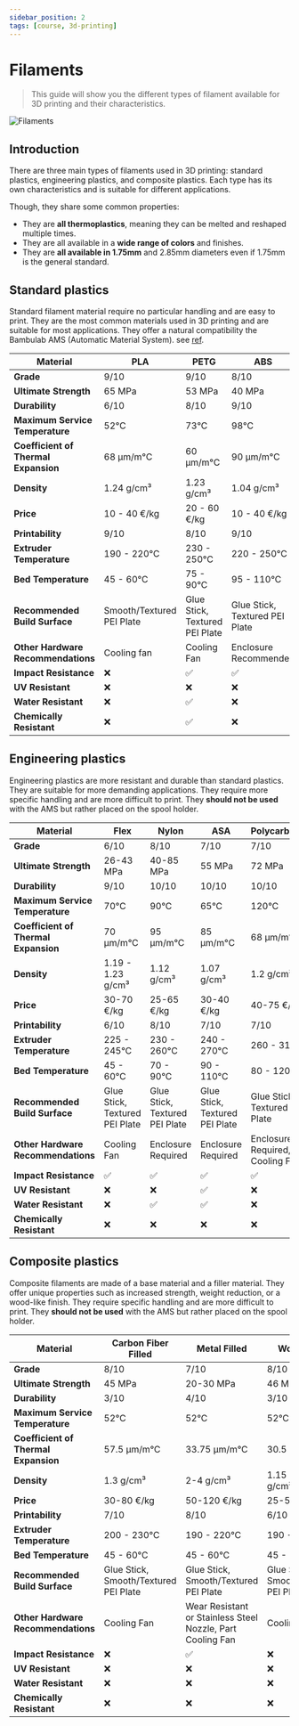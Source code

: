 ```yaml
---
sidebar_position: 2
tags: [course, 3d-printing]
---
```


# Filaments

> This guide will show you the different types of filament available for 3D printing and their characteristics.

![Filaments](/assets/docs/filaments/filament-1.png)

## Introduction

There are three main types of filaments used in 3D printing: standard plastics, engineering plastics, and composite plastics. Each type has its own characteristics and is suitable for different applications.

Though, they share some common properties:

- They are **all thermoplastics**, meaning they can be melted and reshaped multiple times.
- They are all available in a **wide range of colors** and finishes.
- They are **all available in 1.75mm** and 2.85mm diameters even if 1.75mm is the general standard.

## Standard plastics

Standard filament material require no particular handling and are easy to print. They are the most common materials used in 3D printing and are suitable for most applications. They offer a natural compatibility the Bambulab AMS (Automatic Material System). see [ref](/3d_printing/bambulab).

| Material                             | PLA                       | PETG                           | ABS                            |
| ------------------------------------ | ------------------------- | ------------------------------ | ------------------------------ |
| **Grade**                            | 9/10                      | 9/10                           | 8/10                           |
| **Ultimate Strength**                | 65 MPa                    | 53 MPa                         | 40 MPa                         |
| **Durability**                       | 6/10                      | 8/10                           | 9/10                           |
| **Maximum Service Temperature**      | 52°C                      | 73°C                           | 98°C                           |
| **Coefficient of Thermal Expansion** | 68 µm/m°C                 | 60 µm/m°C                      | 90 µm/m°C                      |
| **Density**                          | 1.24 g/cm³                | 1.23 g/cm³                     | 1.04 g/cm³                     |
| **Price**                            | 10 - 40 €/kg              | 20 - 60 €/kg                   | 10 - 40 €/kg                   |
| **Printability**                     | 9/10                      | 8/10                           | 9/10                           |
| **Extruder Temperature**             | 190 - 220°C               | 230 - 250°C                    | 220 - 250°C                    |
| **Bed Temperature**                  | 45 - 60°C                 | 75 - 90°C                      | 95 - 110°C                     |
| **Recommended Build Surface**        | Smooth/Textured PEI Plate | Glue Stick, Textured PEI Plate | Glue Stick, Textured PEI Plate |
| **Other Hardware Recommendations**   | Cooling fan               | Cooling Fan                    | Enclosure Recommended          |
| **Impact Resistance**                | :x:                       | :white_check_mark:             | :white_check_mark:             |
| **UV Resistant**                     | :x:                       | :x:                            | :x:                            |
| **Water Resistant**                  | :x:                       | :white_check_mark:             | :x:                            |
| **Chemically Resistant**             | :x:                       | :white_check_mark:             | :x:                            |

## Engineering plastics

Engineering plastics are more resistant and durable than standard plastics. They are suitable for more demanding applications. They require more specific handling and are more difficult to print. They **should not be used** with the AMS but rather placed on the spool holder.

| Material                             | Flex                           | Nylon                          | ASA                            | Polycarbonate                   |
| ------------------------------------ | ------------------------------ | ------------------------------ | ------------------------------ | ------------------------------- |
| **Grade**                            | 6/10                           | 8/10                           | 7/10                           | 7/10                            |
| **Ultimate Strength**                | 26-43 MPa                      | 40-85 MPa                      | 55 MPa                         | 72 MPa                          |
| **Durability**                       | 9/10                           | 10/10                          | 10/10                          | 10/10                           |
| **Maximum Service Temperature**      | 70°C                           | 90°C                           | 65°C                           | 120°C                           |
| **Coefficient of Thermal Expansion** | 70 µm/m°C                      | 95 µm/m°C                      | 85 µm/m°C                      | 68 µm/m°C                       |
| **Density**                          | 1.19 - 1.23 g/cm³              | 1.12 g/cm³                     | 1.07 g/cm³                     | 1.2 g/cm³                       |
| **Price**                            | 30-70 €/kg                     | 25-65 €/kg                     | 30-40 €/kg                     | 40-75 €/kg                      |
| **Printability**                     | 6/10                           | 8/10                           | 7/10                           | 7/10                            |
| **Extruder Temperature**             | 225 - 245°C                    | 230 - 260°C                    | 240 - 270°C                    | 260 - 310°C                     |
| **Bed Temperature**                  | 45 - 60°C                      | 70 - 90°C                      | 90 - 110°C                     | 80 - 120°C                      |
| **Recommended Build Surface**        | Glue Stick, Textured PEI Plate | Glue Stick, Textured PEI Plate | Glue Stick, Textured PEI Plate | Glue Stick, Textured PEI Plate  |
| **Other Hardware Recommendations**   | Cooling Fan                    | Enclosure Required             | Enclosure Required             | Enclosure Required, Cooling Fan |
| **Impact Resistance**                | :white_check_mark:             | :white_check_mark:             | :white_check_mark:             | :white_check_mark:              |
| **UV Resistant**                     | :x:                            | :x:                            | :white_check_mark:             | :x:                             |
| **Water Resistant**                  | :x:                            | :white_check_mark:             | :white_check_mark:             | :x:                             |
| **Chemically Resistant**             | :x:                            | :x:                            | :x:                            | :x:                             |

## Composite plastics

Composite filaments are made of a base material and a filler material. They offer unique properties such as increased strength, weight reduction, or a wood-like finish. They require specific handling and are more difficult to print. They **should not be used** with the AMS but rather placed on the spool holder.

| Material                             | Carbon Fiber Filled                   | Metal Filled                                               | Wood Filled                           |
| ------------------------------------ | ------------------------------------- | ---------------------------------------------------------- | ------------------------------------- |
| **Grade**                            | 8/10                                  | 7/10                                                       | 8/10                                  |
| **Ultimate Strength**                | 45 MPa                                | 20-30 MPa                                                  | 46 MPa                                |
| **Durability**                       | 3/10                                  | 4/10                                                       | 3/10                                  |
| **Maximum Service Temperature**      | 52°C                                  | 52°C                                                       | 52°C                                  |
| **Coefficient of Thermal Expansion** | 57.5 µm/m°C                           | 33.75 µm/m°C                                               | 30.5 µm/m°C                           |
| **Density**                          | 1.3 g/cm³                             | 2-4 g/cm³                                                  | 1.15 - 1.25 g/cm³                     |
| **Price**                            | 30-80 €/kg                            | 50-120 €/kg                                                | 25-55 €/kg                            |
| **Printability**                     | 7/10                                  | 8/10                                                       | 6/10                                  |
| **Extruder Temperature**             | 200 - 230°C                           | 190 - 220°C                                                | 190 - 220°C                           |
| **Bed Temperature**                  | 45 - 60°C                             | 45 - 60°C                                                  | 45 - 60°C                             |
| **Recommended Build Surface**        | Glue Stick, Smooth/Textured PEI Plate | Glue Stick, Smooth/Textured PEI Plate                      | Glue Stick, Smooth/Textured PEI Plate |
| **Other Hardware Recommendations**   | Cooling Fan                           | Wear Resistant or Stainless Steel Nozzle, Part Cooling Fan | Cooling Fan                           |
| **Impact Resistance**                | :x:                                   | :white_check_mark:                                         | :x:                                   |
| **UV Resistant**                     | :x:                                   | :x:                                                        | :x:                                   |
| **Water Resistant**                  | :x:                                   | :x:                                                        | :x:                                   |
| **Chemically Resistant**             | :x:                                   | :x:                                                        | :x:                                   |
